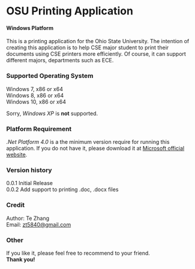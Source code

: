 # OSU Printing Application
#### Windows Platform

This is a printing application for the Ohio State University.
The intention of creating this application is to help CSE major student to 
print their documents using CSE printers more efficiently. Of course,
it can support different majors, departments such as ECE.

### Supported Operating System

Windows 7, x86 or x64</br>
Windows 8, x86 or x64</br>
Windows 10, x86 or x64</br>

Sorry, *Windows XP* is **not** supported.

### Platform Requirement
*.Net Platform 4.0* is a the minimum version require for running this application.
If you do not have it, please download it at [Microsoft official website](http://www.microsoft.com/en-us/download/details.aspx?id=42643).

### Version history

0.0.1 Initial Release <br/>
0.0.2 Add support to printing .doc, .docx files <br/>

### Credit
Author: Te Zhang <br/>
Email: zt5840@gmail.com <br/>

### Other
If you like it, please feel free to recommend to your friend. </br>
**Thank you!**

